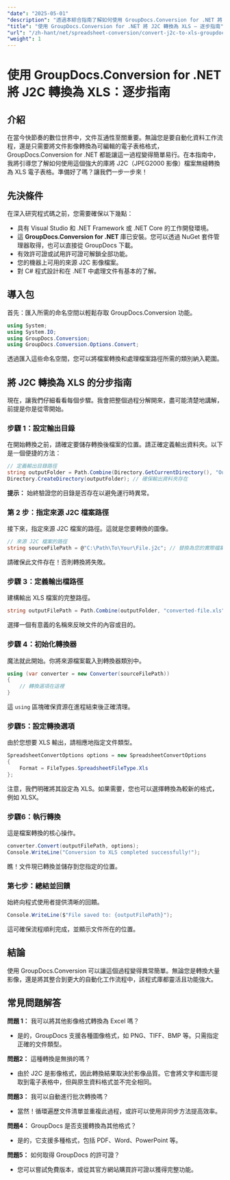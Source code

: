 ```yaml
---
"date": "2025-05-01"
"description": "透過本綜合指南了解如何使用 GroupDocs.Conversion for .NET 將 J2C 檔案無縫轉換為 Excel 格式。"
"title": "使用 GroupDocs.Conversion for .NET 將 J2C 轉換為 XLS — 逐步指南"
"url": "/zh-hant/net/spreadsheet-conversion/convert-j2c-to-xls-groupdocs-conversion-net/"
"weight": 1
---
```


# 使用 GroupDocs.Conversion for .NET 將 J2C 轉換為 XLS：逐步指南

## 介紹

在當今快節奏的數位世界中，文件互通性至關重要。無論您是要自動化資料工作流程，還是只需要將文件影像轉換為可編輯的電子表格格式，GroupDocs.Conversion for .NET 都能讓這一過程變得簡單易行。在本指南中，我將引導您了解如何使用這個強大的庫將 J2C（JPEG2000 影像）檔案無縫轉換為 XLS 電子表格。準備好了嗎？讓我們一步一步來！


## 先決條件

在深入研究程式碼之前，您需要確保以下幾點：
- 具有 Visual Studio 和 .NET Framework 或 .NET Core 的工作開發環境。
- 這 **GroupDocs.Conversion for .NET** 庫已安裝。您可以透過 NuGet 套件管理器取得，也可以直接從 GroupDocs 下載。
- 有效許可證或試用許可證可解鎖全部功能。
- 您的機器上可用的來源 J2C 影像檔案。
- 對 C# 程式設計和在 .NET 中處理文件有基本的了解。


## 導入包

首先：匯入所需的命名空間以輕鬆存取 GroupDocs.Conversion 功能。

```csharp
using System;
using System.IO;
using GroupDocs.Conversion;
using GroupDocs.Conversion.Options.Convert;
```

透過匯入這些命名空間，您可以將檔案轉換和處理檔案路徑所需的類別納入範圍。


## 將 J2C 轉換為 XLS 的分步指南

現在，讓我們仔細看看每個步驟。我會把整個過程分解開來，盡可能清楚地講解，前提是你是從零開始。


### 步驟 1：設定輸出目錄

在開始轉換之前，請確定要儲存轉換後檔案的位置。請正確定義輸出資料夾。以下是一個便捷的方法：

```csharp
// 定義輸出目錄路徑
string outputFolder = Path.Combine(Directory.GetCurrentDirectory(), "Output");
Directory.CreateDirectory(outputFolder); // 確保輸出資料夾存在
```

**提示：** 始終驗證您的目錄是否存在以避免運行時異常。 


### 第 2 步：指定來源 J2C 檔案路徑

接下來，指定來源 J2C 檔案的路徑。這就是您要轉換的圖像。

```csharp
// 來源 J2C 檔案的路徑
string sourceFilePath = @"C:\Path\To\Your\File.j2c"; // 替換為您的實際檔案路徑
```

請確保此文件存在！否則轉換將失敗。


### 步驟 3：定義輸出檔路徑

建構輸出 XLS 檔案的完整路徑。

```csharp
string outputFilePath = Path.Combine(outputFolder, "converted-file.xls");
```

選擇一個有意義的名稱來反映文件的內容或目的。


### 步驟 4：初始化轉換器

魔法就此開始。你將來源檔案載入到轉換器類別中。

```csharp
using (var converter = new Converter(sourceFilePath))
{
    // 轉換選項在這裡
}
```

這 `using` 區塊確保資源在進程結束後正確清理。


### 步驟5：設定轉換選項

由於您想要 XLS 輸出，請相應地指定文件類型。

```csharp
SpreadsheetConvertOptions options = new SpreadsheetConvertOptions
{
    Format = FileTypes.SpreadsheetFileType.Xls
};
```

注意，我們明確將其設定為 XLS。如果需要，您也可以選擇轉換為較新的格式，例如 XLSX。


### 步驟6：執行轉換

這是檔案轉換的核心操作。

```csharp
converter.Convert(outputFilePath, options);
Console.WriteLine("Conversion to XLS completed successfully!");
```

瞧！文件現已轉換並儲存到您指定的位置。


### 第七步：總結並回饋

始終向程式使用者提供清晰的回饋。

```csharp
Console.WriteLine($"File saved to: {outputFilePath}");
```

這可確保流程順利完成，並顯示文件所在的位置。

## 結論

使用 GroupDocs.Conversion 可以讓這個過程變得異常簡單。無論您是轉換大量影像，還是將其整合到更大的自動化工作流程中，該程式庫都靈活且功能強大。

## 常見問題解答

**問題 1：** 我可以將其他影像格式轉換為 Excel 嗎？  

- 是的，GroupDocs 支援各種圖像格式，如 PNG、TIFF、BMP 等。只需指定正確的文件類型。

**問題2：** 這種轉換是無損的嗎？  

- 由於 J2C 是影像格式，因此轉換結果取決於影像品質。它會將文字和圖形提取到電子表格中，但與原生資料格式並不完全相同。

**問題3：** 我可以自動進行批次轉換嗎？  

- 當然！循環遍歷文件清單並重複此過程，或許可以使用非同步方法提高效率。

**問題4：** GroupDocs 是否支援轉換為其他格式？  

- 是的，它支援多種格式，包括 PDF、Word、PowerPoint 等。

**問題5：** 如何取得 GroupDocs 的許可證？  

- 您可以嘗試免費版本，或從其官方網站購買許可證以獲得完整功能。